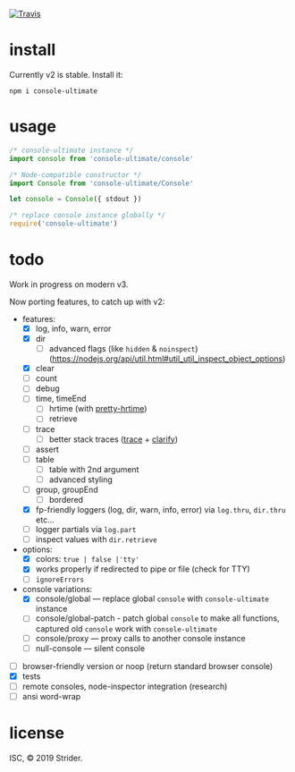 
[![Travis](https://img.shields.io/travis/StreetStrider/console-ultimate.svg?style=flat-square)](https://travis-ci.org/StreetStrider/console-ultimate)

# install

Currently v2 is stable. Install it:

```
npm i console-ultimate
```

# usage

```js
/* console-ultimate instance */
import console from 'console-ultimate/console'

/* Node-compatible constructor */
import Console from 'console-ultimate/Console'

let console = Console({ stdout })

/* replace console instance globally */
require('console-ultimate')
```

# todo
Work in progress on modern v3.

Now porting features, to catch up with v2:

* features:
  * [x] log, info, warn, error
  * [x] dir
    * [ ] advanced flags (like `hidden` & `noinspect`) (https://nodejs.org/api/util.html#util_util_inspect_object_options)
  * [x] clear
  * [ ] count
  * [ ] debug
  * [ ] time, timeEnd
    * [ ] hrtime (with [pretty-hrtime](https://github.com/robrich/pretty-hrtime))
    * [ ] retrieve
  * [ ] trace
    * [ ] better stack traces ([trace](https://github.com/AndreasMadsen/trace) + [clarify](https://github.com/AndreasMadsen/clarify))
  * [ ] assert
  * [ ] table
    * [ ] table with 2nd argument
    * [ ] advanced styling
  * [ ] group, groupEnd
    * [ ] bordered
  * [x] fp-friendly loggers (log, dir, warn, info, error) via `log.thru`, `dir.thru` etc…
  * [ ] logger partials via `log.part`
  * [ ] inspect values with `dir.retrieve`
* options:
  * [x] colors: `true | false |'tty'`
  * [x] works properly if redirected to pipe or file (check for TTY)
  * [ ] `ignoreErrors`
* console variations:
  * [x] console/global — replace global `console` with `console-ultimate` instance
  * [ ] console/global-patch - patch global `console` to make all functions, captured old `console` work with `console-ultimate`
  * [ ] console/proxy — proxy calls to another console instance
  * [ ] null-console — silent console
* [ ] browser-friendly version or noop (return standard browser console)
* [x] tests
* [ ] remote consoles, node-inspector integration (research)
* [ ] ansi word-wrap

# license
ISC, © 2019 Strider.
